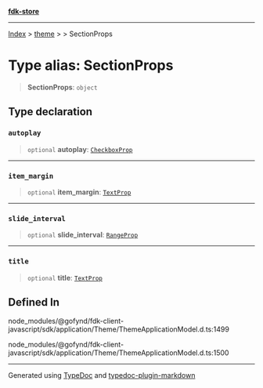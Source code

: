 [**fdk-store**](../../../README.md)
***

[Index](../../../API.md) > [theme](../../README.md) > [<internal>](../README.md) > SectionProps

# Type alias: SectionProps

> **SectionProps**: `object`

## Type declaration

### `autoplay`

> `optional` **autoplay**: [`CheckboxProp`](type-alias.CheckboxProp.md)

***

### `item_margin`

> `optional` **item\_margin**: [`TextProp`](type-alias.TextProp.md)

***

### `slide_interval`

> `optional` **slide\_interval**: [`RangeProp`](type-alias.RangeProp.md)

***

### `title`

> `optional` **title**: [`TextProp`](type-alias.TextProp.md)

## Defined In

node\_modules/@gofynd/fdk-client-javascript/sdk/application/Theme/ThemeApplicationModel.d.ts:1499

node\_modules/@gofynd/fdk-client-javascript/sdk/application/Theme/ThemeApplicationModel.d.ts:1500

***
Generated using [TypeDoc](https://typedoc.org/) and [typedoc-plugin-markdown](https://www.npmjs.com/package/typedoc-plugin-markdown)

